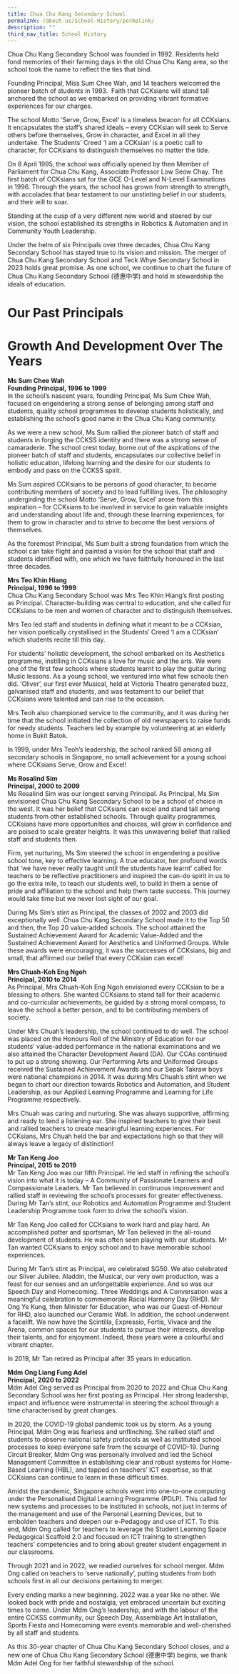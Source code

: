 ```yaml
---
title: Chua Chu Kang Secondary School
permalink: /about-us/School-History/permalink/
description: ""
third_nav_title: School History
---
```

Chua Chu Kang Secondary School was founded in 1992. Residents held fond memories of their farming days in the old Chua Chu Kang area, so the school took the name to reflect the ties that bind.

Founding Principal, Miss Sum Chee Wah, and 14 teachers welcomed the pioneer batch of students in 1993.  Faith that CCKsians will stand tall anchored the school as we embarked on providing vibrant formative experiences for our charges.  

The school Motto ‘Serve, Grow, Excel’ is a timeless beacon for all CCKsians. It encapsulates the staff’s shared ideals – every CCKsian will seek to Serve others before themselves, Grow in character, and Excel in all they undertake. The Students’ Creed ‘I am a CCKsian’ is a poetic call to character, for CCKsians to distinguish themselves no matter the tide.

On 8 April 1995, the school was officially opened by then Member of Parliament for Chua Chu Kang, Associate Professor Low Seow Chay. The first batch of CCKsians sat for the GCE O-Level and N-Level Examinations in 1996. Through the years, the school has grown from strength to strength, with accolades that bear testament to our unstinting belief in our students, and their will to soar.

Standing at the cusp of a very different new world and steered by our vision, the school established its strengths in Robotics & Automation and in Community Youth Leadership.

Under the helm of six Principals over three decades, Chua Chu Kang Secondary School has stayed true to its vision and mission. The merger of Chua Chu Kang Secondary School and Teck Whye Secondary School in 2023 holds great promise. As one school, we continue to chart the future of Chua Chu Kang Secondary School (德惠中学) and hold in stewardship the ideals of education.

# Our Past Principals
# Growth And Development Over The Years 

**Ms Sum Chee Wah**<br>
**Founding Principal, 1996 to 1999**
<br>In the school’s nascent years, founding Principal, Ms Sum Chee Wah, focused on engendering a strong sense of belonging among staff and students, quality school programmes to develop students holistically, and establishing the school’s good name in the Chua Chu Kang community. 

As we were a new school, Ms Sum rallied the pioneer batch of staff and students in forging the CCKSS identity and there was a strong sense of camaraderie. The school crest today, borne out of the aspirations of the pioneer batch of staff and students, encapsulates our collective belief in holistic education, lifelong learning and the desire for our students to embody and pass on the CCKSS spirit.

Ms Sum aspired CCKsians to be persons of good character, to become contributing members of society and to lead fulfilling lives. The philosophy undergirding the school Motto ‘Serve, Grow, Excel’ arose from this aspiration – for CCKsians to be involved in service to gain valuable insights and understanding about life and, through these learning experiences, for them to grow in character and to strive to become the best versions of themselves. 

As the foremost Principal, Ms Sum built a strong foundation from which the school can take flight and painted a vision for the school that staff and students identified with, one which we have faithfully honoured in the last three decades. 

**Mrs Teo Khin Hiang <br>
Principal, 1996 to 1999**
<br>Chua Chu Kang Secondary School was Mrs Teo Khin Hiang’s first posting as Principal. Character-building was central to education, and she called for CCKsians to be men and women of character and to distinguish themselves. 

Mrs Teo led staff and students in defining what it meant to be a CCKsian, her vision poetically crystallised in the Students’ Creed ‘I am a CCKsian’ which students recite till this day.

For students’ holistic development, the school embarked on its Aesthetics programme, instilling in CCKsians a love for music and the arts. We were one of the first few schools where students learnt to play the guitar during Music lessons. As a young school, we ventured into what few schools then did. ‘Oliver’, our first ever Musical, held at Victoria Theatre generated buzz, galvanised staff and students, and was testament to our belief that CCKsians were talented and can rise to the occasion. 

Mrs Teoh also championed service to the community, and it was during her time that the school initiated the collection of old newspapers to raise funds for needy students. Teachers led by example by volunteering at an elderly home in Bukit Batok.  

In 1999, under Mrs Teoh’s leadership, the school ranked 58 among all secondary schools in Singapore, no small achievement for a young school where CCKsians Serve, Grow and Excel! 


**Ms Rosalind Sim <br>
Principal, 2000 to 2009**
<br>Ms Rosalind Sim was our longest serving Principal. As Principal, Ms Sim envisioned Chua Chu Kang Secondary School to be a school of choice in the west. It was her belief that CCKsians can excel and stand tall among students from other established schools. Through quality programmes, CCKsians have more opportunities and choices, will grow in confidence and are poised to scale greater heights. It was this unwavering belief that rallied staff and students then. 

Firm, yet nurturing, Ms Sim steered the school in engendering a positive school tone, key to effective learning. A true educator, her profound words that ‘we have never really taught until the students have learnt’ called for teachers to be reflective practitioners and inspired the can-do spirit in us to go the extra mile, to teach our students well, to build in them a sense of pride and affiliation to the school and help them taste success. This journey would take time but we never lost sight of our goal. 

During Ms Sim’s stint as Principal, the classes of 2002 and 2003 did exceptionally well. Chua Chu Kang Secondary School made it to the Top 50 and then, the Top 20 value-added schools. The school attained the Sustained Achievement Award for Academic Value-Added and the Sustained Achievement Award for Aesthetics and Uniformed Groups. While these awards were encouraging, it was the successes of CCKsians, big and small, that affirmed our belief that every CCKsian can excel! 


**Mrs Chuah-Koh Eng Ngoh <br>
Principal, 2010 to 2014**
<br>As Principal, Mrs Chuah-Koh Eng Ngoh envisioned every CCKsian to be a blessing to others. She wanted CCKsians to stand tall for their academic and co-curricular achievements, be guided by a strong moral compass, to leave the school a better person, and to be contributing members of society. 

Under Mrs Chuah’s leadership, the school continued to do well. The school was placed on the Honours Roll of the Ministry of Education for our students’ value-added performance in the national examinations and we also attained the Character Development Award (DA). Our CCAs continued to put up a strong showing. Our Performing Arts and Uniformed Groups received the Sustained Achievement Awards and our Sepak Takraw boys were national champions in 2014. It was during Mrs Chuah’s stint when we began to chart our direction towards Robotics and Automation, and Student Leadership, as our Applied Learning Programme and Learning for Life Programme respectively.  

Mrs Chuah was caring and nurturing. She was always supportive, affirming and ready to lend a listening ear. She inspired teachers to give their best and rallied teachers to create meaningful learning experiences. For CCKsians, Mrs Chuah held the bar and expectations high so that they will always leave a legacy of distinction! 


**Mr Tan Keng Joo <br>
Principal, 2015 to 2019**
<br>Mr Tan Keng Joo was our fifth Principal. He led staff in refining the school’s vision into what it is today – A Community of Passionate Learners and Compassionate Leaders. Mr Tan believed in continuous improvement and rallied staff in reviewing the school’s processes for greater effectiveness. During Mr Tan’s stint, our Robotics and Automation Programme and Student Leadership Programme took form to drive the school’s vision. 

Mr Tan Keng Joo called for CCKsians to work hard and play hard. An accomplished potter and sportsman, Mr Tan believed in the all-round development of students. He was often seen playing with our students. Mr Tan wanted CCKsians to enjoy school and to have memorable school experiences.

During Mr Tan’s stint as Principal, we celebrated SG50. We also celebrated our Silver Jubilee.  Aladdin, the Musical, our very own production, was a feast for our senses and an unforgettable experience. And so was our Speech Day and Homecoming. Three Weddings and A Conversation was a meaningful celebration to commemorate Racial Harmony Day (RHD). Mr Ong Ye Kung, then Minister for Education, who was our Guest-of-Honour for RHD, also launched our Ceramic Wall. In addition, the school underwent a facelift. We now have the Scintilla, Expressio, Fortis, Vivace and the Arena, common spaces for our students to pursue their interests, develop their talents, and for enjoyment. Indeed, these years were a colourful and vibrant chapter.

In 2019, Mr Tan retired as Principal after 35 years in education. 

**Mdm Ong Liang Fung Adel <br>
Principal, 2020 to 2022**
<br>Mdm Adel Ong served as Principal from 2020 to 2022 and Chua Chu Kang Secondary School was her first posting as Principal. Her strong leadership, impact and influence were instrumental in steering the school through a time characterised by great changes.

In 2020, the COVID-19 global pandemic took us by storm. As a young Principal, Mdm Ong was fearless and unflinching. She rallied staff and students to observe national safety protocols as well as instituted school processes to keep everyone safe from the scourge of COVID-19. During Circuit Breaker, Mdm Ong was personally involved and led the School Management Committee in establishing clear and robust systems for Home-Based Learning (HBL), and tapped on teachers’ ICT expertise, so that CCKsians can continue to learn in these difficult times.

Amidst the pandemic, Singapore schools went into one-to-one computing under the Personalised Digital Learning Programme (PDLP). This called for new systems and processes to be instituted in schools, not just in terms of the management and use of the Personal Learning Devices, but to embolden teachers and deepen our e-Pedagogy and use of ICT. To this end, Mdm Ong called for teachers to leverage the Student Learning Space Pedagogical Scaffold 2.0 and focused on ICT training to strengthen teachers’ competencies and to bring about greater student engagement in our classrooms. 

Through 2021 and in 2022, we readied ourselves for school merger. Mdm Ong called on teachers to ‘serve nationally’, putting students from both schools first in all our decisions pertaining to merger. 

Every ending marks a new beginning. 2022 was a year like no other. We looked back with pride and nostalgia, yet embraced uncertain but exciting times to come. Under Mdm Ong’s leadership, and with the labour of the entire CCKSS community, our Speech Day, Assemblage Art Installation, Sports Fiesta and Homecoming were events memorable and well-cherished by all staff and students. 

As this 30-year chapter of Chua Chu Kang Secondary School closes, and a new one of Chua Chu Kang Secondary School (德惠中学) begins, we thank Mdm Adel Ong for her faithful stewardship of the school.